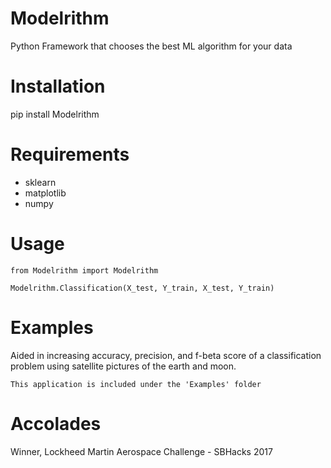 # Modelrithm
Python Framework that chooses the best ML algorithm for your data

# Installation
pip install Modelrithm

# Requirements
- sklearn
- matplotlib
- numpy

# Usage
	from Modelrithm import Modelrithm

	Modelrithm.Classification(X_test, Y_train, X_test, Y_train)

# Examples
Aided in increasing accuracy, precision, and f-beta score of a classification problem using satellite pictures of the earth and moon.

	This application is included under the 'Examples' folder

# Accolades
Winner, Lockheed Martin Aerospace Challenge - SBHacks 2017